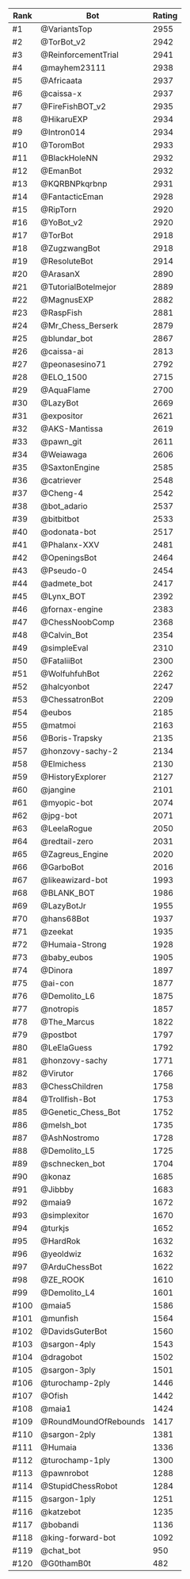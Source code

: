 Rank|Bot|Rating
---|---|---
#1|@VariantsTop|2955
#2|@TorBot_v2|2942
#3|@ReinforcementTrial|2941
#4|@mayhem23111|2938
#5|@Africaata|2937
#6|@caissa-x|2937
#7|@FireFishBOT_v2|2935
#8|@HikaruEXP|2934
#9|@Intron014|2934
#10|@ToromBot|2933
#11|@BlackHoleNN|2932
#12|@EmanBot|2932
#13|@KQRBNPkqrbnp|2931
#14|@FantacticEman|2928
#15|@RipTorn|2920
#16|@YoBot_v2|2920
#17|@TorBot|2918
#18|@ZugzwangBot|2918
#19|@ResoluteBot|2914
#20|@ArasanX|2890
#21|@TutorialBotelmejor|2889
#22|@MagnusEXP|2882
#23|@RaspFish|2881
#24|@Mr_Chess_Berserk|2879
#25|@blundar_bot|2867
#26|@caissa-ai|2813
#27|@peonasesino71|2792
#28|@ELO_1500|2715
#29|@AquaFlame|2700
#30|@LazyBot|2669
#31|@expositor|2621
#32|@AKS-Mantissa|2619
#33|@pawn_git|2611
#34|@Weiawaga|2606
#35|@SaxtonEngine|2585
#36|@catriever|2548
#37|@Cheng-4|2542
#38|@bot_adario|2537
#39|@bitbitbot|2533
#40|@odonata-bot|2517
#41|@Phalanx-XXV|2481
#42|@OpeningsBot|2464
#43|@Pseudo-0|2454
#44|@admete_bot|2417
#45|@Lynx_BOT|2392
#46|@fornax-engine|2383
#47|@ChessNoobComp|2368
#48|@Calvin_Bot|2354
#49|@simpleEval|2310
#50|@FataliiBot|2300
#51|@WolfuhfuhBot|2262
#52|@halcyonbot|2247
#53|@ChessatronBot|2209
#54|@eubos|2185
#55|@matmoi|2163
#56|@Boris-Trapsky|2135
#57|@honzovy-sachy-2|2134
#58|@Elmichess|2130
#59|@HistoryExplorer|2127
#60|@jangine|2101
#61|@myopic-bot|2074
#62|@jpg-bot|2071
#63|@LeelaRogue|2050
#64|@redtail-zero|2031
#65|@Zagreus_Engine|2020
#66|@GarboBot|2016
#67|@likeawizard-bot|1993
#68|@BLANK_BOT|1986
#69|@LazyBotJr|1955
#70|@hans68Bot|1937
#71|@zeekat|1935
#72|@Humaia-Strong|1928
#73|@baby_eubos|1905
#74|@Dinora|1897
#75|@ai-con|1877
#76|@Demolito_L6|1875
#77|@notropis|1857
#78|@The_Marcus|1822
#79|@postbot|1797
#80|@LeElaGuess|1792
#81|@honzovy-sachy|1771
#82|@Virutor|1766
#83|@ChessChildren|1758
#84|@Trollfish-Bot|1753
#85|@Genetic_Chess_Bot|1752
#86|@melsh_bot|1735
#87|@AshNostromo|1728
#88|@Demolito_L5|1725
#89|@schnecken_bot|1704
#90|@konaz|1685
#91|@Jibbby|1683
#92|@maia9|1672
#93|@simplexitor|1670
#94|@turkjs|1652
#95|@HardRok|1632
#96|@yeoldwiz|1632
#97|@ArduChessBot|1622
#98|@ZE_ROOK|1610
#99|@Demolito_L4|1601
#100|@maia5|1586
#101|@munfish|1564
#102|@DavidsGuterBot|1560
#103|@sargon-4ply|1543
#104|@dragobot|1502
#105|@sargon-3ply|1501
#106|@turochamp-2ply|1446
#107|@Ofish|1442
#108|@maia1|1424
#109|@RoundMoundOfRebounds|1417
#110|@sargon-2ply|1381
#111|@Humaia|1336
#112|@turochamp-1ply|1300
#113|@pawnrobot|1288
#114|@StupidChessRobot|1284
#115|@sargon-1ply|1251
#116|@katzebot|1235
#117|@bobandi|1136
#118|@king-forward-bot|1092
#119|@chat_bot|950
#120|@G0thamB0t|482
